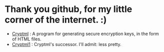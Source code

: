 # Thank you github, for my little corner of the internet. :)
- [Cryptml](cryptml.html) : A program for generating secure encryption keys, in the form of HTML files.
- [Cryptml1](cryptml2.html) : Cryptml's successor. I'll admit: less pretty.
